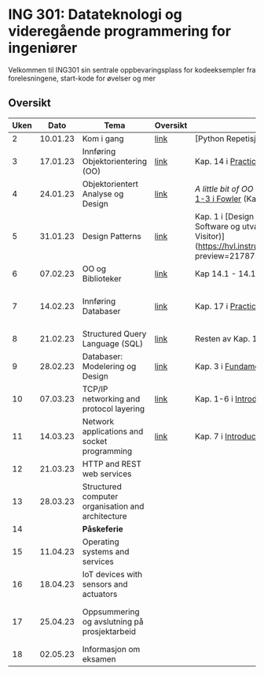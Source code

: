 # ING 301: Datateknologi og videregående programmering for ingeniører

Velkommen til ING301 sin sentrale oppbevaringsplass for kodeeksempler fra forelesningene, start-kode for øvelser og mer

## Oversikt

| **Uken** | **Dato** | **Tema**                                           | **Oversikt**                         | **Literatur/Bakgrunnsmaterial**                                                                      | **Frister**                                                                                              |
|----------|----------|----------------------------------------------------|--------------------------------------|-------------------------------------------------------------------------------------------------------------------------------------------------------------------------------------------------------------------------|----------------------------------------------------------------------------------------------------------|
| 2        | 10.01.23 | Kom i gang                                         | [link](weeks/2-get-started/week2.md) | [Python Repetisjon](weeks/2-get-started/python-overview md)                                          |                                            |
| 3        | 17.01.23 | Innføring Objektorientering (OO)                   | [link](weeks/3-intro-oo/week3.md)    | Kap. 14 i [Practical Programming](https://pragprog.com/titles/gwpy3/practical-programming-third-edition/): 4 Første avsnitt (tom. side 285)       | [Oppgave 1: Sø 22.01](https://hvl.instructure.com/courses/22301/assignments/62540?module_item_id=609737) |
| 4        | 24.01.23 | Objektorientert Analyse og Design                  | [link](weeks/4-oo-modeling/week4.md) | _A little bit of OO Theory_ (Kap.14) i  _Practical Programming_ og [Kap 1-3 i Fowler](https://hvl.instructure.com/courses/22301/files/folder/handouts?preview=2161797) (Kap 3 er mest viktig)   | [Oppgave 2: Sø 29.01](https://hvl.instructure.com/courses/22301/assignments/62545?module_item_id=609738) |
| 5        | 31.01.23 | Design Patterns                                    | [link](weeks/5-oo-patterns/week5.md) | Kap. 1 i [Design Patterns: Elements of Reusable Object-Oriented Software og utvalgte mønster (Composite, Iterator, Strategy, Visitor)](https://hvl.instructure.com/courses/22301/files/folder/handouts preview=2178753) |  |
| 6        | 07.02.23 | OO og Biblioteker                                  | [link](weeks/6-oo-wrapup/week6.md)   | Kap 14.1 - 14.11 i [Python for Everybody](http://do1.dr-chuck.com/pythonlearn/EN_us/pythonlearn.pdf) |                                                                                                      |
| 7        | 14.02.23 | Innføring Databaser                                | [link](weeks/7-db-intro/week7.md)    | Kap. 17 i [Practical Programming](https://pragprog.com/titles/gwpy3/practical-programming-third-edition/):  tom side 353 (før joins)  | [Prosjekt Del A: Sø 19.02](https://hvl.instructure.com/courses/22301/assignments/63489)                  |
| 8        | 21.02.23 | Structured Query Language (SQL)                    | [link](weeks/8-db-sql/week8.md)      | Resten av Kap. 17 i [Practical Programming](https://pragprog.com/titles/gwpy3/practical-programming-third-edition/): fra side 354 til 365         |                                                                     |
| 9        | 28.02.23 | Databaser: Modelering og Design                    | [link](weeks/9-db-design/week9.md)   | Kap. 3 i [Fundamentals of Database Systems](https://hvl.instructure.com/courses/22301/files/2218363?module_item_id=631979)                        |                                                                                                          |
| 10       | 07.03.23 | TCP/IP networking and protocol layering            | [link](weeks/10-tcpipnetworking/week10.md) | Kap. 1-6 i [Introduction to Networking](https://do1.dr-chuck.net/net-intro/EN_us/net-intro.pdf)                                                                                                            | [Prosjekt Del B: Sø 12.03](https://hvl.instructure.com/courses/22301/assignments/64102)                  | 
| 11       | 14.03.23 | Network applications and socket programming        |   [link](weeks/11-socketprogramming/week11.md)                                   |   Kap. 7 i [Introduction to Networking](https://do1.dr-chuck.net/net-intro/EN_us/net-intro.pdf)                                                                                                                                                           |                                       |
| 12       | 21.03.23 | HTTP and REST web services                         |                                      |                                                                                                           |                                                                                     |
| 13       | 28.03.23 | Structured computer organisation and architecture  |                                      |                                                                                                           | Prosjekt Del C: Sø 01 04                                                                                 |
| 14       |          | **Påskeferie**                                     |                                      |                                                                                                           |                                                                                                          |
| 15       | 11.04.23 | Operating systems and services                     |                                      |                                                                                                           |                                                                                                          |
| 16       | 18.04.23 | IoT devices with sensors and actuators             |                                      |                                                                                                                                                                                                                         |                                                                                                          |
| 17       | 25.04.23 | Oppsummering og avslutning på prosjektarbeid       |                                      |                                                                                                                                                                                                                         | Prosjekt Del D: Sø 30.04                                                                                 |
| 18       | 02.05.23 | Informasjon om eksamen                             |                                      |                                                                                                                                                                                                                         |                                                                                                          |

